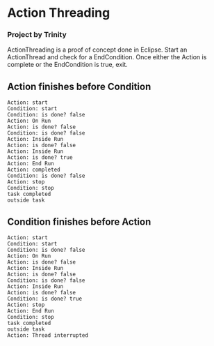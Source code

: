# Action Threading
### Project by Trinity

ActionThreading is a proof of concept done in Eclipse. Start an ActionThread and check for a EndCondition. Once either the Action is complete or the EndCondition is true, exit.

## Action finishes before Condition
```
Action: start
Condition: start
Condition: is done? false
Action: On Run
Action: is done? false
Condition: is done? false
Action: Inside Run
Action: is done? false
Action: Inside Run
Action: is done? true
Action: End Run
Action: completed
Condition: is done? false
Action: stop
Condition: stop
task completed
outside task
```

## Condition finishes before Action
```
Action: start
Condition: start
Condition: is done? false
Action: On Run
Action: is done? false
Action: Inside Run
Action: is done? false
Condition: is done? false
Action: Inside Run
Action: is done? false
Condition: is done? true
Action: stop
Action: End Run
Condition: stop
task completed
outside task
Action: Thread interrupted
```